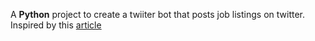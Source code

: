 A **Python** project to create a twiiter bot that posts job listings on twitter.
Inspired by this [article](https://towardsdatascience.com/how-to-create-an-automated-remote-job-finder-with-python-7e20ee233e2b) 